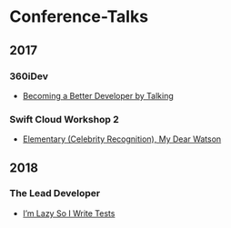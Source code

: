 # Conference-Talks

## 2017

### 360iDev
- [Becoming a Better Developer by Talking](https://github.com/DevWithTheHair/Conference-Talks/tree/master/Becoming-a-Better-Developer-by-Talking)

### Swift Cloud Workshop 2
- [Elementary (Celebrity Recognition), My Dear Watson](https://github.com/DevWithTheHair/Conference-Talks/tree/master/Elementary-Celebrity-Recognition-My-Dear-Watson)

## 2018

### The Lead Developer
- [I’m Lazy So I Write Tests](https://github.com/DevWithTheHair/Conference-Talks/tree/master/Im-Lazy-So-I-Write-Tests)
